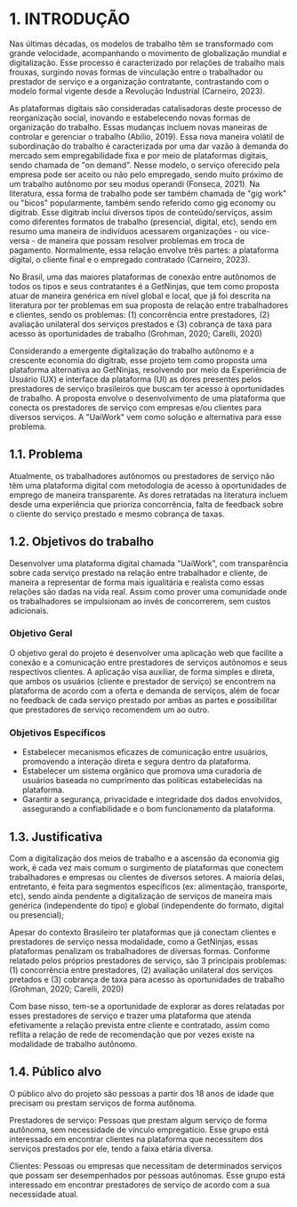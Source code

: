 # 1. INTRODUÇÃO

Nas últimas décadas, os modelos de trabalho têm se transformado com grande velocidade, acompanhando o movimento de globalização mundial e digitalização. Esse processo é caracterizado por relações de trabalho mais frouxas, surgindo novas formas de vinculação entre o trabalhador ou prestador de serviço e a organização contratante, contrastando com o modelo formal vigente desde a Revolução Industrial (Carneiro, 2023).

As plataformas digitais são consideradas catalisadoras deste processo de reorganização social, inovando e estabelecendo novas formas de organização do trabalho. Essas mudanças incluem novas maneiras de controlar e gerenciar o trabalho (Abílio, 2019). Essa nova maneira volátil de subordinação do trabalho é caracterizada por uma dar vazão à demanda do mercado sem empregabilidade fixa e por meio de plataformas digitais, sendo chamada de "on demand". Nesse modelo, o serviço oferecido pela empresa pode ser aceito ou não pelo empregado, sendo muito próximo de um trabalho autônomo por seu modus operandi (Fonseca, 2021). Na literatura, essa forma de trabalho pode ser também chamada de "gig work" ou "bicos" popularmente, também sendo referido como gig economy ou digitrab. Esse digitrab inclui diversos tipos de conteúdo/serviços, assim como diferentes formatos de trabalho (presencial, digital, etc), sendo em resumo uma maneira de indivíduos acessarem organizações - ou vice-versa - de maneira que possam resolver problemas em troca de pagamento. Normalmente, essa relação envolve três partes: a plataforma digital, o cliente final e o empregado contratado (Carneiro, 2023).

No Brasil, uma das maiores plataformas de conexão entre autônomos de todos os tipos e seus contratantes é a GetNinjas, que tem como proposta atuar de maneira genérica em nível global e local, que já foi descrita na literatura por ter problemas em sua proposta de relação entre trabalhadores e clientes, sendo os problemas: (1) concorrência entre prestadores, (2) avaliação unilateral dos serviços prestados e (3) cobrança de taxa para acesso às oportunidades de trabalho (Grohman, 2020; Carelli, 2020)

Considerando a emergente digitalização do trabalho autônomo e a crescente economia do digitrab, esse projeto tem como proposta uma plataforma alternativa ao GetNinjas, resolvendo por meio da Experiência de Usuário (UX) e interface da plataforma (UI) as dores presentes pelos prestadores de serviço brasileiros que buscam ter acesso à oportunidades de trabalho. A proposta envolve o desenvolvimento de uma plataforma que conecta os prestadores de serviço com empresas e/ou clientes para diversos serviços. A "UaiWork" vem como solução e alternativa para esse problema.


## 1.1. Problema

Atualmente, os trabalhadores autônomos ou prestadores de serviço não têm uma plataforma digital com metodologia de acesso à oportunidades de emprego de maneira transparente. As dores retratadas na literatura incluem desde uma experiência que prioriza concorrência, falta de feedback sobre o cliente do serviço prestado e mesmo cobrança de taxas.

## 1.2. Objetivos do trabalho

Desenvolver uma plataforma digital chamada "UaiWork", com transparência sobre cada serviço prestado na relação entre trabalhador e cliente, de maneira a representar de forma mais igualitária e realista como essas relações são dadas na vida real. Assim como prover uma comunidade onde os trabalhadores se impulsionam ao invés de concorrerem, sem custos adicionais.

### Objetivo Geral
O objetivo geral do projeto é desenvolver uma aplicação web que facilite a conexão e a comunicação entre prestadores de serviços autônomos e seus respectivos clientes. A aplicação visa auxiliar, de forma simples e direta, que ambos os usuários (cliente e prestador de serviço) se encontrem na plataforma de acordo com a oferta e demanda de serviços, além de focar no feedback de cada serviço prestado por ambas as partes e possibilitar que prestadores de serviço recomendem um ao outro.

### Objetivos Específicos
- Estabelecer mecanismos eficazes de comunicação entre usuários, promovendo a interação direta e segura dentro da plataforma.
- Estabelecer um sistema orgânico que promova uma curadoria de usuários baseada no cumprimento das políticas estabelecidas na plataforma.
- Garantir a segurança, privacidade e integridade dos dados envolvidos, assegurando a confiabilidade e o bom funcionamento da plataforma.

## 1.3. Justificativa

Com a digitalização dos meios de trabalho e a ascensão da economia gig work, é cada vez mais comum o surgimento de plataformas que conectem trabalhadores e empresas ou clientes de diversos setores. A maioria delas, entretanto, é feita para segmentos específicos (ex: alimentação, transporte, etc), sendo ainda pendente a digitalização de serviços de maneira mais genérica (independente do tipo) e global (independente do formato, digital ou presencial);

Apesar do contexto Brasileiro ter plataformas que já conectam clientes e prestadores de serviço nessa modalidade, como a GetNinjas, essas plataformas penalizam os trabalhadores de diversas formas. Conforme relatado pelos próprios prestadores de serviço, são 3 principais problemas: (1) concorrência entre prestadores, (2) avaliação unilateral dos serviços pretados e (3) cobrança de taxa para acesso às oportunidades de trabalho (Grohman, 2020; Carelli, 2020)

Com base nisso, tem-se a oportunidade de explorar as dores relatadas por esses prestadores de serviço e trazer uma plataforma que atenda efetivamente a relação prevista entre cliente e contratado, assim como reflita a relação de rede de recomendação que por vezes existe na modalidade de trabalho autônomo.

## 1.4. Público alvo

O público alvo do projeto são pessoas a partir dos 18 anos de idade que precisam ou prestam serviços de forma autônoma.

Prestadores de serviço: Pessoas que prestam algum serviço de forma autônoma, sem necessidade de vínculo empregatício. Esse grupo está interessado em encontrar clientes na plataforma que necessitem dos serviços prestados por ele, tendo a faixa etária diversa.

Clientes: Pessoas ou empresas que necessitam de determinados serviços que possam ser desempenhados por pessoas autônomas. Esse grupo está interessado em encontrar prestadores de serviço de acordo com a sua necessidade atual.


